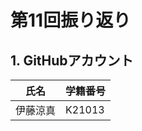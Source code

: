 # 第11回振り返り

## 1. GitHubアカウント
| 氏名           | 学籍番号    | 
| -------------- | ----------- | 
| 伊藤涼真    | K21013      | 